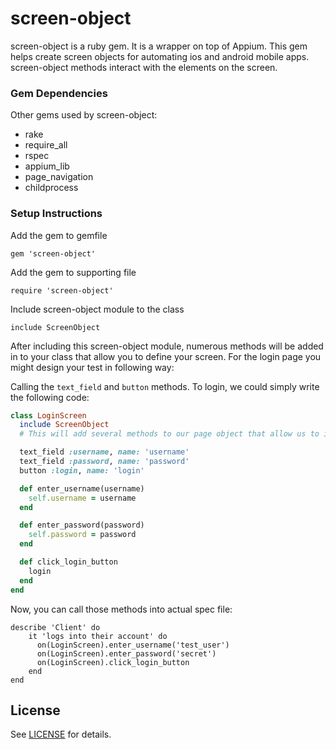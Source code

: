 # screen-object

screen-object is a ruby gem. It is a wrapper on top of Appium. 
This gem helps create screen objects for automating ios and android mobile apps. 
screen-object methods interact with the elements on the screen.

### Gem Dependencies

Other gems used by screen-object:
- rake 
- require_all 
- rspec 
- appium_lib 
- page_navigation 
- childprocess

### Setup Instructions

Add the gem to gemfile
  
```shell
gem 'screen-object'
```

Add the gem to supporting file

```
require 'screen-object'
```
 
Include screen-object module to the class

```
include ScreenObject
```

After including this screen-object module, numerous methods will be added in to your class that allow you to define your screen.
For the login page you might design your test in following way:

Calling the `text_field` and `button` methods. To login, we could simply write the following code:

```ruby
class LoginScreen
  include ScreenObject
  # This will add several methods to our page object that allow us to interact with the items on the screen.

  text_field :username, name: 'username'
  text_field :password, name: 'password'
  button :login, name: 'login'

  def enter_username(username)
    self.username = username
  end

  def enter_password(password)
    self.password = password
  end

  def click_login_button
    login
  end
end
```

Now, you can call those methods into actual spec file:

```rspec
describe 'Client' do
    it 'logs into their account' do
      on(LoginScreen).enter_username('test_user')
      on(LoginScreen).enter_password('secret')
      on(LoginScreen).click_login_button
    end
end
```

## License

See [LICENSE](LICENSE) for details.
 

